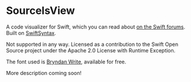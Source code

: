 # SourceIsView

A code visualizer for Swift, which you can read about [on the Swift forums][forums]. Built on [SwiftSyntax][].

Not supported in any way. Licensed as a contribution to the Swift Open Source project under the Apache 2.0 License with Runtime Exception.

The font used is [Bryndan Write][], available for free.

More description coming soon!

[forums]: https://forums.swift.org/t/new-code-visualizer-for-swift-source-is-view/22454
[SwiftSyntax]: https://github.com/apple/swift-syntax
[Bryndan Write]: https://www.fontspace.com/brynda1231-industries/bryndan-write
